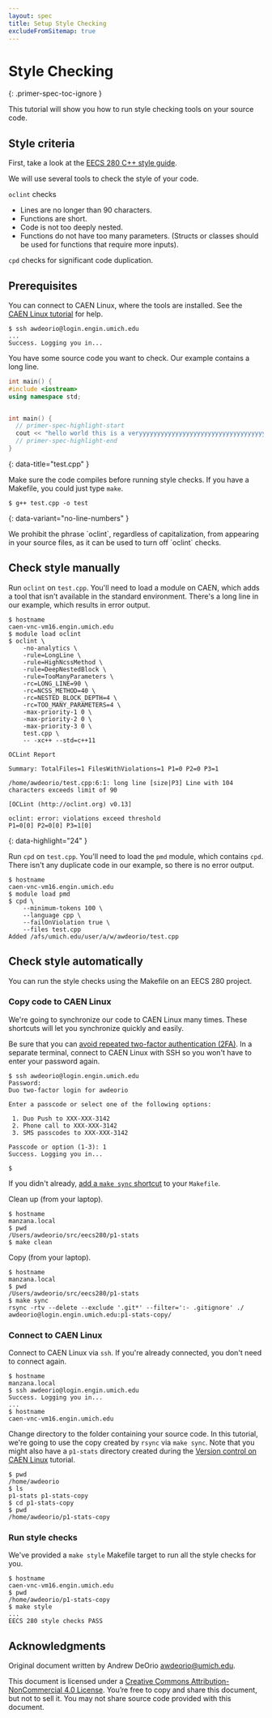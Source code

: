 ```yaml
---
layout: spec
title: Setup Style Checking
excludeFromSitemap: true
---
```


Style Checking
==============
{: .primer-spec-toc-ignore }

This tutorial will show you how to run style checking tools on your source code.


## Style criteria
First, take a look at the [EECS 280 C++ style guide](style_guide.html).

We will use several tools to check the style of your code.

`oclint` checks
- Lines are no longer than 90 characters.
- Functions are short.
- Code is not too deeply nested.
- Functions do not have too many parameters. (Structs or classes should be used for functions that require more inputs).

`cpd` checks for significant code duplication.

## Prerequisites
You can connect to CAEN Linux, where the tools are installed.  See the [CAEN Linux tutorial](setup_caen.html) for help.
```console
$ ssh awdeorio@login.engin.umich.edu
...
Success. Logging you in...
```

You have some source code you want to check.  Our example contains a long line.
```c++
int main() {
#include <iostream>
using namespace std;


int main() {
  // primer-spec-highlight-start
  cout << "hello world this is a veryyyyyyyyyyyyyyyyyyyyyyyyyyyyyyyyyyyyyyyyyyyyyyyy long line" << endl;
  // primer-spec-highlight-end
}
```
{: data-title="test.cpp" }

Make sure the code compiles before running style checks.  If you have a Makefile, you could just type `make`.
```console
$ g++ test.cpp -o test
```
{: data-variant="no-line-numbers" }

<div class="primer-spec-callout danger icon-danger" markdown="1">
We prohibit the phrase `oclint`, regardless of capitalization, from appearing in your source files, as it can be used to turn off `oclint` checks.
</div>


## Check style manually
Run `oclint` on `test.cpp`.  You'll need to load a module on CAEN, which adds a tool that isn't available in the standard environment.  There's a long line in our example, which results in error output.
```console
$ hostname
caen-vnc-vm16.engin.umich.edu
$ module load oclint
$ oclint \
    -no-analytics \
    -rule=LongLine \
    -rule=HighNcssMethod \
    -rule=DeepNestedBlock \
    -rule=TooManyParameters \
    -rc=LONG_LINE=90 \
    -rc=NCSS_METHOD=40 \
    -rc=NESTED_BLOCK_DEPTH=4 \
    -rc=TOO_MANY_PARAMETERS=4 \
    -max-priority-1 0 \
    -max-priority-2 0 \
    -max-priority-3 0 \
    test.cpp \
    -- -xc++ --std=c++11

OCLint Report

Summary: TotalFiles=1 FilesWithViolations=1 P1=0 P2=0 P3=1

/home/awdeorio/test.cpp:6:1: long line [size|P3] Line with 104 characters exceeds limit of 90

[OCLint (http://oclint.org) v0.13]

oclint: error: violations exceed threshold
P1=0[0] P2=0[0] P3=1[0]
```
{: data-highlight="24" }

Run `cpd` on `test.cpp`.  You'll need to load the `pmd` module, which contains `cpd`.  There isn't any duplicate code in our example, so there is no error output.
```console
$ hostname
caen-vnc-vm16.engin.umich.edu
$ module load pmd
$ cpd \
    --minimum-tokens 100 \
    --language cpp \
    --failOnViolation true \
    --files test.cpp
Added /afs/umich.edu/user/a/w/awdeorio/test.cpp
```


## Check style automatically
You can run the style checks using the Makefile on an EECS 280 project.

### Copy code to CAEN Linux
We're going to synchronize our code to CAEN Linux many times.  These shortcuts will let you synchronize quickly and easily.

Be sure that you can [avoid repeated two-factor authentication (2FA)](setup_caen.html#avoiding-repeated-2fa).  In a separate terminal, connect to CAEN Linux with SSH so you won't have to enter your password again.
```console
$ ssh awdeorio@login.engin.umich.edu
Password:
Duo two-factor login for awdeorio

Enter a passcode or select one of the following options:

 1. Duo Push to XXX-XXX-3142
 2. Phone call to XXX-XXX-3142
 3. SMS passcodes to XXX-XXX-3142

Passcode or option (1-3): 1
Success. Logging you in...

$
```

If you didn't already, [add a `make sync` shortcut](setup_caen.html#make-sync-shortcut) to your `Makefile`.

Clean up (from your laptop).
```console
$ hostname
manzana.local
$ pwd
/Users/awdeorio/src/eecs280/p1-stats
$ make clean
```

Copy (from your laptop).
```console
$ hostname
manzana.local
$ pwd
/Users/awdeorio/src/eecs280/p1-stats
$ make sync
rsync -rtv --delete --exclude '.git*' --filter=':- .gitignore' ./  awdeorio@login.engin.umich.edu:p1-stats-copy/
```

### Connect to CAEN Linux
Connect to CAEN Linux via `ssh`.  If you're already connected, you don't need to connect again.
```console
$ hostname
manzana.local
$ ssh awdeorio@login.engin.umich.edu
Success. Logging you in...
...
$ hostname
caen-vnc-vm16.engin.umich.edu
```

Change directory to the folder containing your source code.  In this tutorial, we're going to use the copy created by `rsync` via `make sync`.  Note that you might also have a `p1-stats` directory created during the [Version control on CAEN Linux](setup_caen.html#version-control-on-caen-linux) tutorial.
``` console
$ pwd
/home/awdeorio
$ ls
p1-stats p1-stats-copy
$ cd p1-stats-copy
$ pwd
/home/awdeorio/p1-stats-copy
```

### Run style checks
We've provided a `make style` Makefile target to run all the style checks for you.
```console
$ hostname
caen-vnc-vm16.engin.umich.edu
$ pwd
/home/awdeorio/p1-stats-copy
$ make style
...
EECS 280 style checks PASS
```


## Acknowledgments
Original document written by Andrew DeOrio awdeorio@umich.edu.

This document is licensed under a [Creative Commons Attribution-NonCommercial 4.0 License](https://creativecommons.org/licenses/by-nc/4.0/). You’re free to copy and share this document, but not to sell it. You may not share source code provided with this document.
